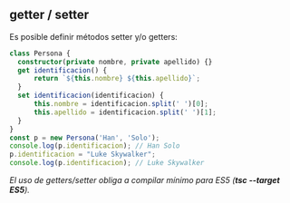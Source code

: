 ## getter / setter

Es posible definir métodos setter y/o getters:

```ts
class Persona {
  constructor(private nombre, private apellido) {}
  get identificacion() {
      return `${this.nombre} ${this.apellido}`;
  }
  set identificacion(identificacion) {
      this.nombre = identificacion.split(' ')[0];
      this.apellido = identificacion.split(' ')[1];
  }
}
const p = new Persona('Han', 'Solo');
console.log(p.identificacion); // Han Solo
p.identificacion = "Luke Skywalker";
console.log(p.identificacion); // Luke Skywalker

```

_El uso de getters/setter obliga a compilar mínimo para ES5 (**tsc --target ES5**)._
